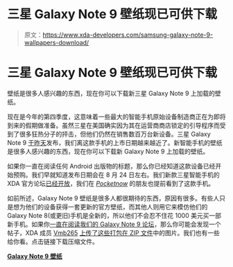 # 三星 Galaxy Note 9 壁纸现已可供下载

> 原文：<https://www.xda-developers.com/samsung-galaxy-note-9-wallpapers-download/>

# 三星 Galaxy Note 9 壁纸现已可供下载

壁纸是很多人感兴趣的东西，现在你可以下载新三星 Galaxy Note 9 上加载的壁纸。

现在是今年的第四季度，这意味着一些最大的智能手机原始设备制造商正在为即将到来的假期做准备。虽然三星在美国确实因为其在运营商商店锁定的引导程序而受到了很多狂热分子的抨击，但他们仍然在销售数百万台新设备。三星 Galaxy Note 9 [于昨天](https://www.xda-developers.com/samsung-galaxy-note-9-specs-pricing-availability-features/)发布，我们离这款手机的上市日期越来越近了。新智能手机的壁纸是很多人感兴趣的东西，现在你可以下载新 Galaxy Note 9 上加载的壁纸。

如果你一直在阅读任何 Android 出版物的标题，那么你已经知道这款设备已经开始预购。我们早就知道发布日期会在 8 月 24 日左右。我们新款三星智能手机的 XDA 官方论坛[已经开放](https://www.xda-developers.com/samsung-galaxy-note-9-forums/)，我们在 *[Pocketnow](https://pocketnow.com/galaxy-note-9-hands-on)* 的朋友也提前看到了这款手机。

如前所述，Galaxy Note 9 壁纸是很多人都很期待的东西，原因有很多。有些人只是想为他们的设备获得一套更新的官方壁纸，而其他人则用它来模仿他们的 Galaxy Note 8(或更旧)手机是全新的，所以他们不会忍不住花 1000 美元买一部新手机。如果你[一直在阅读我们的 Galaxy Note 9 论坛](https://forum.xda-developers.com/galaxy-note-9)，那么你可能会发现一个帖子，XDA 成员 [Vmb265](https://forum.xda-developers.com/member.php?u=8010651) [上传了这些打包在 ZIP 文件](https://forum.xda-developers.com/galaxy-note-9/themes/galaxy-note9-wallpapers-ringtones-t3826640)中的图片。我们也有一些给你看。点击链接下载压缩文件。

[**Galaxy Note 9 壁纸**](https://androidfilehost.com/?fid=3700668719832237344)